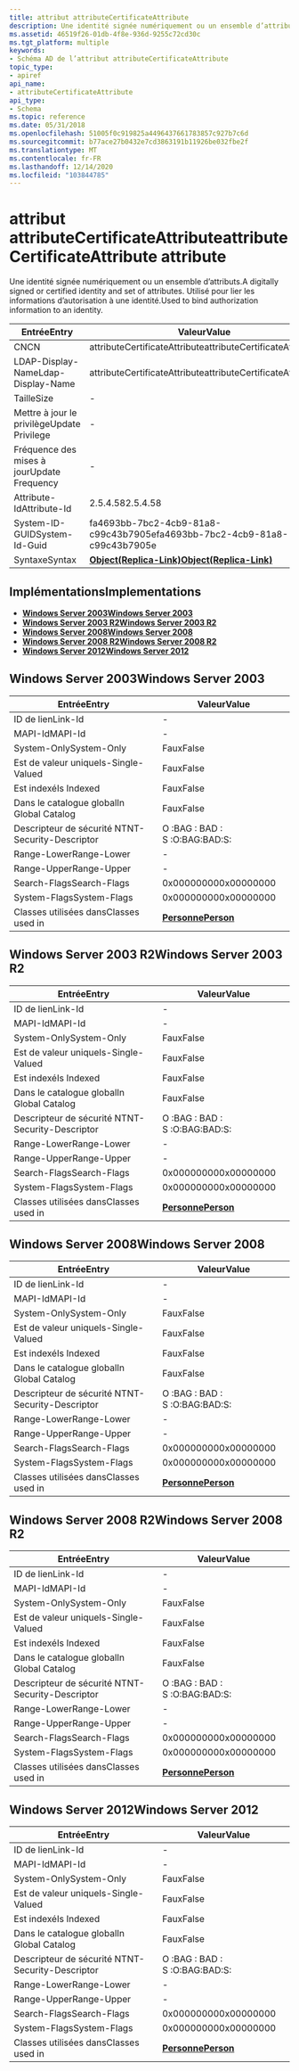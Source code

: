 ```yaml
---
title: attribut attributeCertificateAttribute
description: Une identité signée numériquement ou un ensemble d’attributs. Utilisé pour lier les informations d’autorisation à une identité.
ms.assetid: 46519f26-01db-4f8e-936d-9255c72cd30c
ms.tgt_platform: multiple
keywords:
- Schéma AD de l’attribut attributeCertificateAttribute
topic_type:
- apiref
api_name:
- attributeCertificateAttribute
api_type:
- Schema
ms.topic: reference
ms.date: 05/31/2018
ms.openlocfilehash: 51005f0c919825a4496437661783857c927b7c6d
ms.sourcegitcommit: b77ace27b0432e7cd3863191b11926be032fbe2f
ms.translationtype: MT
ms.contentlocale: fr-FR
ms.lasthandoff: 12/14/2020
ms.locfileid: "103844785"
---
```

# <a name="attributecertificateattribute-attribute"></a><span data-ttu-id="8a611-105">attribut attributeCertificateAttribute</span><span class="sxs-lookup"><span data-stu-id="8a611-105">attributeCertificateAttribute attribute</span></span>

<span data-ttu-id="8a611-106">Une identité signée numériquement ou un ensemble d’attributs.</span><span class="sxs-lookup"><span data-stu-id="8a611-106">A digitally signed or certified identity and set of attributes.</span></span> <span data-ttu-id="8a611-107">Utilisé pour lier les informations d’autorisation à une identité.</span><span class="sxs-lookup"><span data-stu-id="8a611-107">Used to bind authorization information to an identity.</span></span>



| <span data-ttu-id="8a611-108">Entrée</span><span class="sxs-lookup"><span data-stu-id="8a611-108">Entry</span></span> | <span data-ttu-id="8a611-109">Valeur</span><span class="sxs-lookup"><span data-stu-id="8a611-109">Value</span></span> |
|-------------------|-------------------------------------------------------|
| <span data-ttu-id="8a611-110">CN</span><span class="sxs-lookup"><span data-stu-id="8a611-110">CN</span></span>                | <span data-ttu-id="8a611-111">attributeCertificateAttribute</span><span class="sxs-lookup"><span data-stu-id="8a611-111">attributeCertificateAttribute</span></span>                         |
| <span data-ttu-id="8a611-112">LDAP-Display-Name</span><span class="sxs-lookup"><span data-stu-id="8a611-112">Ldap-Display-Name</span></span> | <span data-ttu-id="8a611-113">attributeCertificateAttribute</span><span class="sxs-lookup"><span data-stu-id="8a611-113">attributeCertificateAttribute</span></span>                         |
| <span data-ttu-id="8a611-114">Taille</span><span class="sxs-lookup"><span data-stu-id="8a611-114">Size</span></span>              | \-                                                    |
| <span data-ttu-id="8a611-115">Mettre à jour le privilège</span><span class="sxs-lookup"><span data-stu-id="8a611-115">Update Privilege</span></span>  | \-                                                    |
| <span data-ttu-id="8a611-116">Fréquence des mises à jour</span><span class="sxs-lookup"><span data-stu-id="8a611-116">Update Frequency</span></span>  | \-                                                    |
| <span data-ttu-id="8a611-117">Attribute-Id</span><span class="sxs-lookup"><span data-stu-id="8a611-117">Attribute-Id</span></span>      | <span data-ttu-id="8a611-118">2.5.4.58</span><span class="sxs-lookup"><span data-stu-id="8a611-118">2.5.4.58</span></span>                                              |
| <span data-ttu-id="8a611-119">System-ID-GUID</span><span class="sxs-lookup"><span data-stu-id="8a611-119">System-Id-Guid</span></span>    | <span data-ttu-id="8a611-120">fa4693bb-7bc2-4cb9-81a8-c99c43b7905e</span><span class="sxs-lookup"><span data-stu-id="8a611-120">fa4693bb-7bc2-4cb9-81a8-c99c43b7905e</span></span>                  |
| <span data-ttu-id="8a611-121">Syntaxe</span><span class="sxs-lookup"><span data-stu-id="8a611-121">Syntax</span></span>            | [<span data-ttu-id="8a611-122">**Object(Replica-Link)**</span><span class="sxs-lookup"><span data-stu-id="8a611-122">**Object(Replica-Link)**</span></span>](s-object-replica-link.md) |



## <a name="implementations"></a><span data-ttu-id="8a611-123">Implémentations</span><span class="sxs-lookup"><span data-stu-id="8a611-123">Implementations</span></span>

-   [<span data-ttu-id="8a611-124">**Windows Server 2003**</span><span class="sxs-lookup"><span data-stu-id="8a611-124">**Windows Server 2003**</span></span>](#windows-server-2003)
-   [<span data-ttu-id="8a611-125">**Windows Server 2003 R2**</span><span class="sxs-lookup"><span data-stu-id="8a611-125">**Windows Server 2003 R2**</span></span>](#windows-server-2003-r2)
-   [<span data-ttu-id="8a611-126">**Windows Server 2008**</span><span class="sxs-lookup"><span data-stu-id="8a611-126">**Windows Server 2008**</span></span>](#windows-server-2008)
-   [<span data-ttu-id="8a611-127">**Windows Server 2008 R2**</span><span class="sxs-lookup"><span data-stu-id="8a611-127">**Windows Server 2008 R2**</span></span>](#windows-server-2008-r2)
-   [<span data-ttu-id="8a611-128">**Windows Server 2012**</span><span class="sxs-lookup"><span data-stu-id="8a611-128">**Windows Server 2012**</span></span>](#windows-server-2012)

## <a name="windows-server-2003"></a><span data-ttu-id="8a611-129">Windows Server 2003</span><span class="sxs-lookup"><span data-stu-id="8a611-129">Windows Server 2003</span></span>



| <span data-ttu-id="8a611-130">Entrée</span><span class="sxs-lookup"><span data-stu-id="8a611-130">Entry</span></span> | <span data-ttu-id="8a611-131">Valeur</span><span class="sxs-lookup"><span data-stu-id="8a611-131">Value</span></span> |
|------------------------|---------------------------------------|
| <span data-ttu-id="8a611-132">ID de lien</span><span class="sxs-lookup"><span data-stu-id="8a611-132">Link-Id</span></span>                | \-                                    |
| <span data-ttu-id="8a611-133">MAPI-Id</span><span class="sxs-lookup"><span data-stu-id="8a611-133">MAPI-Id</span></span>                | \-                                    |
| <span data-ttu-id="8a611-134">System-Only</span><span class="sxs-lookup"><span data-stu-id="8a611-134">System-Only</span></span>            | <span data-ttu-id="8a611-135">Faux</span><span class="sxs-lookup"><span data-stu-id="8a611-135">False</span></span>                                 |
| <span data-ttu-id="8a611-136">Est de valeur unique</span><span class="sxs-lookup"><span data-stu-id="8a611-136">Is-Single-Valued</span></span>       | <span data-ttu-id="8a611-137">Faux</span><span class="sxs-lookup"><span data-stu-id="8a611-137">False</span></span>                                 |
| <span data-ttu-id="8a611-138">Est indexé</span><span class="sxs-lookup"><span data-stu-id="8a611-138">Is Indexed</span></span>             | <span data-ttu-id="8a611-139">Faux</span><span class="sxs-lookup"><span data-stu-id="8a611-139">False</span></span>                                 |
| <span data-ttu-id="8a611-140">Dans le catalogue global</span><span class="sxs-lookup"><span data-stu-id="8a611-140">In Global Catalog</span></span>      | <span data-ttu-id="8a611-141">Faux</span><span class="sxs-lookup"><span data-stu-id="8a611-141">False</span></span>                                 |
| <span data-ttu-id="8a611-142">Descripteur de sécurité NT</span><span class="sxs-lookup"><span data-stu-id="8a611-142">NT-Security-Descriptor</span></span> | <span data-ttu-id="8a611-143">O :BAG : BAD : S :</span><span class="sxs-lookup"><span data-stu-id="8a611-143">O:BAG:BAD:S:</span></span>                          |
| <span data-ttu-id="8a611-144">Range-Lower</span><span class="sxs-lookup"><span data-stu-id="8a611-144">Range-Lower</span></span>            | \-                                    |
| <span data-ttu-id="8a611-145">Range-Upper</span><span class="sxs-lookup"><span data-stu-id="8a611-145">Range-Upper</span></span>            | \-                                    |
| <span data-ttu-id="8a611-146">Search-Flags</span><span class="sxs-lookup"><span data-stu-id="8a611-146">Search-Flags</span></span>           | <span data-ttu-id="8a611-147">0x00000000</span><span class="sxs-lookup"><span data-stu-id="8a611-147">0x00000000</span></span>                            |
| <span data-ttu-id="8a611-148">System-Flags</span><span class="sxs-lookup"><span data-stu-id="8a611-148">System-Flags</span></span>           | <span data-ttu-id="8a611-149">0x00000000</span><span class="sxs-lookup"><span data-stu-id="8a611-149">0x00000000</span></span>                            |
| <span data-ttu-id="8a611-150">Classes utilisées dans</span><span class="sxs-lookup"><span data-stu-id="8a611-150">Classes used in</span></span>        | [<span data-ttu-id="8a611-151">**Personne**</span><span class="sxs-lookup"><span data-stu-id="8a611-151">**Person**</span></span>](c-person.md)<br/> |



## <a name="windows-server-2003-r2"></a><span data-ttu-id="8a611-152">Windows Server 2003 R2</span><span class="sxs-lookup"><span data-stu-id="8a611-152">Windows Server 2003 R2</span></span>



| <span data-ttu-id="8a611-153">Entrée</span><span class="sxs-lookup"><span data-stu-id="8a611-153">Entry</span></span> | <span data-ttu-id="8a611-154">Valeur</span><span class="sxs-lookup"><span data-stu-id="8a611-154">Value</span></span> |
|------------------------|---------------------------------------|
| <span data-ttu-id="8a611-155">ID de lien</span><span class="sxs-lookup"><span data-stu-id="8a611-155">Link-Id</span></span>                | \-                                    |
| <span data-ttu-id="8a611-156">MAPI-Id</span><span class="sxs-lookup"><span data-stu-id="8a611-156">MAPI-Id</span></span>                | \-                                    |
| <span data-ttu-id="8a611-157">System-Only</span><span class="sxs-lookup"><span data-stu-id="8a611-157">System-Only</span></span>            | <span data-ttu-id="8a611-158">Faux</span><span class="sxs-lookup"><span data-stu-id="8a611-158">False</span></span>                                 |
| <span data-ttu-id="8a611-159">Est de valeur unique</span><span class="sxs-lookup"><span data-stu-id="8a611-159">Is-Single-Valued</span></span>       | <span data-ttu-id="8a611-160">Faux</span><span class="sxs-lookup"><span data-stu-id="8a611-160">False</span></span>                                 |
| <span data-ttu-id="8a611-161">Est indexé</span><span class="sxs-lookup"><span data-stu-id="8a611-161">Is Indexed</span></span>             | <span data-ttu-id="8a611-162">Faux</span><span class="sxs-lookup"><span data-stu-id="8a611-162">False</span></span>                                 |
| <span data-ttu-id="8a611-163">Dans le catalogue global</span><span class="sxs-lookup"><span data-stu-id="8a611-163">In Global Catalog</span></span>      | <span data-ttu-id="8a611-164">Faux</span><span class="sxs-lookup"><span data-stu-id="8a611-164">False</span></span>                                 |
| <span data-ttu-id="8a611-165">Descripteur de sécurité NT</span><span class="sxs-lookup"><span data-stu-id="8a611-165">NT-Security-Descriptor</span></span> | <span data-ttu-id="8a611-166">O :BAG : BAD : S :</span><span class="sxs-lookup"><span data-stu-id="8a611-166">O:BAG:BAD:S:</span></span>                          |
| <span data-ttu-id="8a611-167">Range-Lower</span><span class="sxs-lookup"><span data-stu-id="8a611-167">Range-Lower</span></span>            | \-                                    |
| <span data-ttu-id="8a611-168">Range-Upper</span><span class="sxs-lookup"><span data-stu-id="8a611-168">Range-Upper</span></span>            | \-                                    |
| <span data-ttu-id="8a611-169">Search-Flags</span><span class="sxs-lookup"><span data-stu-id="8a611-169">Search-Flags</span></span>           | <span data-ttu-id="8a611-170">0x00000000</span><span class="sxs-lookup"><span data-stu-id="8a611-170">0x00000000</span></span>                            |
| <span data-ttu-id="8a611-171">System-Flags</span><span class="sxs-lookup"><span data-stu-id="8a611-171">System-Flags</span></span>           | <span data-ttu-id="8a611-172">0x00000000</span><span class="sxs-lookup"><span data-stu-id="8a611-172">0x00000000</span></span>                            |
| <span data-ttu-id="8a611-173">Classes utilisées dans</span><span class="sxs-lookup"><span data-stu-id="8a611-173">Classes used in</span></span>        | [<span data-ttu-id="8a611-174">**Personne**</span><span class="sxs-lookup"><span data-stu-id="8a611-174">**Person**</span></span>](c-person.md)<br/> |



## <a name="windows-server-2008"></a><span data-ttu-id="8a611-175">Windows Server 2008</span><span class="sxs-lookup"><span data-stu-id="8a611-175">Windows Server 2008</span></span>



| <span data-ttu-id="8a611-176">Entrée</span><span class="sxs-lookup"><span data-stu-id="8a611-176">Entry</span></span> | <span data-ttu-id="8a611-177">Valeur</span><span class="sxs-lookup"><span data-stu-id="8a611-177">Value</span></span> |
|------------------------|---------------------------------------|
| <span data-ttu-id="8a611-178">ID de lien</span><span class="sxs-lookup"><span data-stu-id="8a611-178">Link-Id</span></span>                | \-                                    |
| <span data-ttu-id="8a611-179">MAPI-Id</span><span class="sxs-lookup"><span data-stu-id="8a611-179">MAPI-Id</span></span>                | \-                                    |
| <span data-ttu-id="8a611-180">System-Only</span><span class="sxs-lookup"><span data-stu-id="8a611-180">System-Only</span></span>            | <span data-ttu-id="8a611-181">Faux</span><span class="sxs-lookup"><span data-stu-id="8a611-181">False</span></span>                                 |
| <span data-ttu-id="8a611-182">Est de valeur unique</span><span class="sxs-lookup"><span data-stu-id="8a611-182">Is-Single-Valued</span></span>       | <span data-ttu-id="8a611-183">Faux</span><span class="sxs-lookup"><span data-stu-id="8a611-183">False</span></span>                                 |
| <span data-ttu-id="8a611-184">Est indexé</span><span class="sxs-lookup"><span data-stu-id="8a611-184">Is Indexed</span></span>             | <span data-ttu-id="8a611-185">Faux</span><span class="sxs-lookup"><span data-stu-id="8a611-185">False</span></span>                                 |
| <span data-ttu-id="8a611-186">Dans le catalogue global</span><span class="sxs-lookup"><span data-stu-id="8a611-186">In Global Catalog</span></span>      | <span data-ttu-id="8a611-187">Faux</span><span class="sxs-lookup"><span data-stu-id="8a611-187">False</span></span>                                 |
| <span data-ttu-id="8a611-188">Descripteur de sécurité NT</span><span class="sxs-lookup"><span data-stu-id="8a611-188">NT-Security-Descriptor</span></span> | <span data-ttu-id="8a611-189">O :BAG : BAD : S :</span><span class="sxs-lookup"><span data-stu-id="8a611-189">O:BAG:BAD:S:</span></span>                          |
| <span data-ttu-id="8a611-190">Range-Lower</span><span class="sxs-lookup"><span data-stu-id="8a611-190">Range-Lower</span></span>            | \-                                    |
| <span data-ttu-id="8a611-191">Range-Upper</span><span class="sxs-lookup"><span data-stu-id="8a611-191">Range-Upper</span></span>            | \-                                    |
| <span data-ttu-id="8a611-192">Search-Flags</span><span class="sxs-lookup"><span data-stu-id="8a611-192">Search-Flags</span></span>           | <span data-ttu-id="8a611-193">0x00000000</span><span class="sxs-lookup"><span data-stu-id="8a611-193">0x00000000</span></span>                            |
| <span data-ttu-id="8a611-194">System-Flags</span><span class="sxs-lookup"><span data-stu-id="8a611-194">System-Flags</span></span>           | <span data-ttu-id="8a611-195">0x00000000</span><span class="sxs-lookup"><span data-stu-id="8a611-195">0x00000000</span></span>                            |
| <span data-ttu-id="8a611-196">Classes utilisées dans</span><span class="sxs-lookup"><span data-stu-id="8a611-196">Classes used in</span></span>        | [<span data-ttu-id="8a611-197">**Personne**</span><span class="sxs-lookup"><span data-stu-id="8a611-197">**Person**</span></span>](c-person.md)<br/> |



## <a name="windows-server-2008-r2"></a><span data-ttu-id="8a611-198">Windows Server 2008 R2</span><span class="sxs-lookup"><span data-stu-id="8a611-198">Windows Server 2008 R2</span></span>



| <span data-ttu-id="8a611-199">Entrée</span><span class="sxs-lookup"><span data-stu-id="8a611-199">Entry</span></span> | <span data-ttu-id="8a611-200">Valeur</span><span class="sxs-lookup"><span data-stu-id="8a611-200">Value</span></span> |
|------------------------|---------------------------------------|
| <span data-ttu-id="8a611-201">ID de lien</span><span class="sxs-lookup"><span data-stu-id="8a611-201">Link-Id</span></span>                | \-                                    |
| <span data-ttu-id="8a611-202">MAPI-Id</span><span class="sxs-lookup"><span data-stu-id="8a611-202">MAPI-Id</span></span>                | \-                                    |
| <span data-ttu-id="8a611-203">System-Only</span><span class="sxs-lookup"><span data-stu-id="8a611-203">System-Only</span></span>            | <span data-ttu-id="8a611-204">Faux</span><span class="sxs-lookup"><span data-stu-id="8a611-204">False</span></span>                                 |
| <span data-ttu-id="8a611-205">Est de valeur unique</span><span class="sxs-lookup"><span data-stu-id="8a611-205">Is-Single-Valued</span></span>       | <span data-ttu-id="8a611-206">Faux</span><span class="sxs-lookup"><span data-stu-id="8a611-206">False</span></span>                                 |
| <span data-ttu-id="8a611-207">Est indexé</span><span class="sxs-lookup"><span data-stu-id="8a611-207">Is Indexed</span></span>             | <span data-ttu-id="8a611-208">Faux</span><span class="sxs-lookup"><span data-stu-id="8a611-208">False</span></span>                                 |
| <span data-ttu-id="8a611-209">Dans le catalogue global</span><span class="sxs-lookup"><span data-stu-id="8a611-209">In Global Catalog</span></span>      | <span data-ttu-id="8a611-210">Faux</span><span class="sxs-lookup"><span data-stu-id="8a611-210">False</span></span>                                 |
| <span data-ttu-id="8a611-211">Descripteur de sécurité NT</span><span class="sxs-lookup"><span data-stu-id="8a611-211">NT-Security-Descriptor</span></span> | <span data-ttu-id="8a611-212">O :BAG : BAD : S :</span><span class="sxs-lookup"><span data-stu-id="8a611-212">O:BAG:BAD:S:</span></span>                          |
| <span data-ttu-id="8a611-213">Range-Lower</span><span class="sxs-lookup"><span data-stu-id="8a611-213">Range-Lower</span></span>            | \-                                    |
| <span data-ttu-id="8a611-214">Range-Upper</span><span class="sxs-lookup"><span data-stu-id="8a611-214">Range-Upper</span></span>            | \-                                    |
| <span data-ttu-id="8a611-215">Search-Flags</span><span class="sxs-lookup"><span data-stu-id="8a611-215">Search-Flags</span></span>           | <span data-ttu-id="8a611-216">0x00000000</span><span class="sxs-lookup"><span data-stu-id="8a611-216">0x00000000</span></span>                            |
| <span data-ttu-id="8a611-217">System-Flags</span><span class="sxs-lookup"><span data-stu-id="8a611-217">System-Flags</span></span>           | <span data-ttu-id="8a611-218">0x00000000</span><span class="sxs-lookup"><span data-stu-id="8a611-218">0x00000000</span></span>                            |
| <span data-ttu-id="8a611-219">Classes utilisées dans</span><span class="sxs-lookup"><span data-stu-id="8a611-219">Classes used in</span></span>        | [<span data-ttu-id="8a611-220">**Personne**</span><span class="sxs-lookup"><span data-stu-id="8a611-220">**Person**</span></span>](c-person.md)<br/> |



## <a name="windows-server-2012"></a><span data-ttu-id="8a611-221">Windows Server 2012</span><span class="sxs-lookup"><span data-stu-id="8a611-221">Windows Server 2012</span></span>



| <span data-ttu-id="8a611-222">Entrée</span><span class="sxs-lookup"><span data-stu-id="8a611-222">Entry</span></span> | <span data-ttu-id="8a611-223">Valeur</span><span class="sxs-lookup"><span data-stu-id="8a611-223">Value</span></span> |
|------------------------|---------------------------------------|
| <span data-ttu-id="8a611-224">ID de lien</span><span class="sxs-lookup"><span data-stu-id="8a611-224">Link-Id</span></span>                | \-                                    |
| <span data-ttu-id="8a611-225">MAPI-Id</span><span class="sxs-lookup"><span data-stu-id="8a611-225">MAPI-Id</span></span>                | \-                                    |
| <span data-ttu-id="8a611-226">System-Only</span><span class="sxs-lookup"><span data-stu-id="8a611-226">System-Only</span></span>            | <span data-ttu-id="8a611-227">Faux</span><span class="sxs-lookup"><span data-stu-id="8a611-227">False</span></span>                                 |
| <span data-ttu-id="8a611-228">Est de valeur unique</span><span class="sxs-lookup"><span data-stu-id="8a611-228">Is-Single-Valued</span></span>       | <span data-ttu-id="8a611-229">Faux</span><span class="sxs-lookup"><span data-stu-id="8a611-229">False</span></span>                                 |
| <span data-ttu-id="8a611-230">Est indexé</span><span class="sxs-lookup"><span data-stu-id="8a611-230">Is Indexed</span></span>             | <span data-ttu-id="8a611-231">Faux</span><span class="sxs-lookup"><span data-stu-id="8a611-231">False</span></span>                                 |
| <span data-ttu-id="8a611-232">Dans le catalogue global</span><span class="sxs-lookup"><span data-stu-id="8a611-232">In Global Catalog</span></span>      | <span data-ttu-id="8a611-233">Faux</span><span class="sxs-lookup"><span data-stu-id="8a611-233">False</span></span>                                 |
| <span data-ttu-id="8a611-234">Descripteur de sécurité NT</span><span class="sxs-lookup"><span data-stu-id="8a611-234">NT-Security-Descriptor</span></span> | <span data-ttu-id="8a611-235">O :BAG : BAD : S :</span><span class="sxs-lookup"><span data-stu-id="8a611-235">O:BAG:BAD:S:</span></span>                          |
| <span data-ttu-id="8a611-236">Range-Lower</span><span class="sxs-lookup"><span data-stu-id="8a611-236">Range-Lower</span></span>            | \-                                    |
| <span data-ttu-id="8a611-237">Range-Upper</span><span class="sxs-lookup"><span data-stu-id="8a611-237">Range-Upper</span></span>            | \-                                    |
| <span data-ttu-id="8a611-238">Search-Flags</span><span class="sxs-lookup"><span data-stu-id="8a611-238">Search-Flags</span></span>           | <span data-ttu-id="8a611-239">0x00000000</span><span class="sxs-lookup"><span data-stu-id="8a611-239">0x00000000</span></span>                            |
| <span data-ttu-id="8a611-240">System-Flags</span><span class="sxs-lookup"><span data-stu-id="8a611-240">System-Flags</span></span>           | <span data-ttu-id="8a611-241">0x00000000</span><span class="sxs-lookup"><span data-stu-id="8a611-241">0x00000000</span></span>                            |
| <span data-ttu-id="8a611-242">Classes utilisées dans</span><span class="sxs-lookup"><span data-stu-id="8a611-242">Classes used in</span></span>        | [<span data-ttu-id="8a611-243">**Personne**</span><span class="sxs-lookup"><span data-stu-id="8a611-243">**Person**</span></span>](c-person.md)<br/> |



 

 





